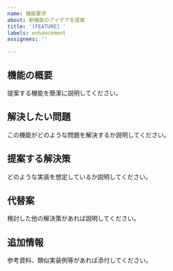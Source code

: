 ```yaml
---
name: 機能要求
about: 新機能のアイデアを提案
title: '[FEATURE] '
labels: enhancement
assignees: ''

---
```


## 機能の概要
提案する機能を簡潔に説明してください。

## 解決したい問題
この機能がどのような問題を解決するか説明してください。

## 提案する解決策
どのような実装を想定しているか説明してください。

## 代替案
検討した他の解決策があれば説明してください。

## 追加情報
参考資料、類似実装例等があれば添付してください。